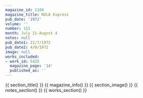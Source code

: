 ```yaml
---
magazine_id: 1104
magazine_title: NOLA Express
pub_date: '1972'
volume: ''
number: 111
month: July 21-August 4
notes: null
pub_date1: 21/7/1972
pub_date2: 4/8/1972
image: null
works_included:
- work_id: 5425
  magazine_page: '14'
  published_as: ''
---
```


{{ section_title() }}
{{ magazine_info() }}
{{ section_image() }}
{{ notes_section() }}
{{ works_section() }}

